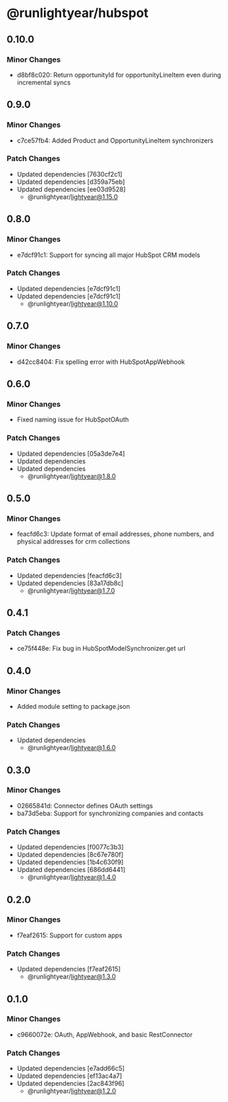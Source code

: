# @runlightyear/hubspot

## 0.10.0

### Minor Changes

- d8bf8c020: Return opportunityId for opportunityLineItem even during incremental syncs

## 0.9.0

### Minor Changes

- c7ce57fb4: Added Product and OpportunityLineItem synchronizers

### Patch Changes

- Updated dependencies [7630cf2c1]
- Updated dependencies [d359a75eb]
- Updated dependencies [ee03d9528]
  - @runlightyear/lightyear@1.15.0

## 0.8.0

### Minor Changes

- e7dcf91c1: Support for syncing all major HubSpot CRM models

### Patch Changes

- Updated dependencies [e7dcf91c1]
- Updated dependencies [e7dcf91c1]
  - @runlightyear/lightyear@1.10.0

## 0.7.0

### Minor Changes

- d42cc8404: Fix spelling error with HubSpotAppWebhook

## 0.6.0

### Minor Changes

- Fixed naming issue for HubSpotOAuth

### Patch Changes

- Updated dependencies [05a3de7e4]
- Updated dependencies
- Updated dependencies
  - @runlightyear/lightyear@1.8.0

## 0.5.0

### Minor Changes

- feacfd6c3: Update format of email addresses, phone numbers, and physical addresses for crm collections

### Patch Changes

- Updated dependencies [feacfd6c3]
- Updated dependencies [83a17db8c]
  - @runlightyear/lightyear@1.7.0

## 0.4.1

### Patch Changes

- ce75f448e: Fix bug in HubSpotModelSynchronizer.get url

## 0.4.0

### Minor Changes

- Added module setting to package.json

### Patch Changes

- Updated dependencies
  - @runlightyear/lightyear@1.6.0

## 0.3.0

### Minor Changes

- 02665841d: Connector defines OAuth settings
- ba73d5eba: Support for synchronizing companies and contacts

### Patch Changes

- Updated dependencies [f0077c3b3]
- Updated dependencies [8c67e780f]
- Updated dependencies [1b4c630f9]
- Updated dependencies [686dd6441]
  - @runlightyear/lightyear@1.4.0

## 0.2.0

### Minor Changes

- f7eaf2615: Support for custom apps

### Patch Changes

- Updated dependencies [f7eaf2615]
  - @runlightyear/lightyear@1.3.0

## 0.1.0

### Minor Changes

- c9660072e: OAuth, AppWebhook, and basic RestConnector

### Patch Changes

- Updated dependencies [e7add66c5]
- Updated dependencies [ef13ac4a7]
- Updated dependencies [2ac843f96]
  - @runlightyear/lightyear@1.2.0
